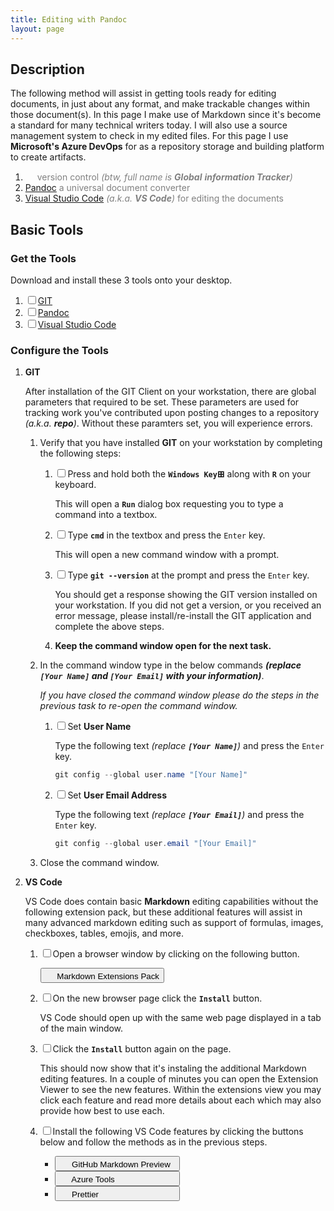 ```yaml
---
title: Editing with Pandoc
layout: page
---
```

## Description

The following method will assist in getting tools ready for editing documents,
in just about any format, and make trackable changes within those document(s).
In this page I make use of Markdown since it's become a standard for many
technical writers today. I will also use a source management system to check
in my edited files. For this page I use **Microsoft's Azure DevOps** for
as a repository storage and building platform to create artifacts.

1. [<img src="https://git-scm.com/images/logo@2x.png" height="15"/>][GIT]
   <span style="color: grey;">version control _(btw, full name is **Global**_
   _**information Tracker**)_</span>
1. [Pandoc] <span style="color: grey;">a universal document converter</span>
1. [Visual Studio Code] <span style="color: grey;">_(a.k.a. **VS Code**)_ for
   editing the documents</span>

## Basic Tools

### Get the Tools

   Download and install these 3 tools onto your desktop.

1. <input type="checkbox" />[GIT][GIT Downloads]
2. <input type="checkbox" />[Pandoc][Install Pandoc]
3. <input type="checkbox" />[Visual Studio Code]

### Configure the Tools

1. **GIT**

   After installation of the GIT Client on your workstation, there are global
   parameters that required to be set. These parameters are used for tracking
   work you've contributed upon posting changes to a repository
   _(a.k.a. **repo**)_. Without these paramters set, you will experience errors.

   1. Verify that you have installed **GIT** on your workstation by completing
      the following steps:  
      1. <input type="checkbox" />Press and hold both the **`Windows Key`⊞**
         along with **`R`** on your keyboard.

         This will open a **`Run`** dialog box requesting you to type a command
         into a textbox.
      2. <input type="checkbox" />Type **`cmd`**<i title="Copy Text"
         class="fas fa-clipboard" clip-text='cmd'></i> in the textbox and press
         the `Enter` key.

         This will open a new command window with a prompt.
      3. <input type="checkbox" />Type **`git --version`**<i title="Copy Text"
         class="fas fa-clipboard" clip-text='git --version'></i> at the prompt
         and press the `Enter` key.

         You should get a response showing the GIT version installed on your
         workstation. If you did not get a version, or you received an
         error message, please install/re-install the GIT application and
         complete the above steps.
      4. **Keep the command window open for the next task.**
   2. In the command window type in the below commands **_(replace
      `[Your Name]` and `[Your Email]` with your information)_**.

      _If you have closed the command window please do the steps in the_
      _previous task to re-open the command window._

      1. <input type="checkbox" />Set **User Name**

         Type the following text  _(replace **`[Your Name]`**)_ and press the
         `Enter` key.

         <i title="Copy Text" style="float:right;" class="fas fa-clipboard"
         clip-text='git config --global user.name "[Your Name]"'></i>

         ```powershell
         git config --global user.name "[Your Name]"
         ```

      2. <input type="checkbox" />Set **User Email Address**

         Type the following text _(replace **`[Your Email]`**)_ and press the
         `Enter` key.

         <i title="Copy Text" style="float:right;" class="fas fa-clipboard"
         clip-text='git config --global user.email "[Your Email]"'></i>

         ```powershell
         git config --global user.email "[Your Email]"
         ```

   3. Close the command window.

2. **VS Code**

   VS Code does contain basic **Markdown** editing capabilities without the
   following extension pack, but these additional features will assist in many
   advanced markdown editing such as support of formulas, images, checkboxes,
   tables, emojis, and more.

   1. <input type="checkbox" />Open a browser window by clicking on the
      following button.

        <button onclick="window.open('https://marketplace.visualstudio.com/items?itemName=bat67.markdown-extension-pack', '_blank');">
          <img height="15" src="https://bat67.gallerycdn.vsassets.io/extensions/bat67/markdown-extension-pack/0.7.0/1614239921497/Microsoft.VisualStudio.Services.Icons.Default" />
          Markdown Extensions Pack</button>

   2. <input type="checkbox" />On the new browser page click the **`Install`**
      button.

      VS Code should open up with the same web page displayed in a tab of the
      main window.

   3. <input type="checkbox" />Click the **`Install`** button again on the page.

      This should now show that it's instaling the additional Markdown editing
      features. In a couple of minutes you can open the Extension Viewer to see
      the new features. Within the extensions view you may click each feature
      and read more details about each which may also provide how best to use
      each.

   4. <input type="checkbox" />Install the following VS Code features by
      clicking the buttons below and follow the methods as in the previous steps.

      <ul>
        <li><button style="width:200px;text-align:left;" onclick="window.open('https://marketplace.visualstudio.com/items?itemName=bierner.github-markdown-preview', '_blank');">
          <img height="15" src="https://bierner.gallerycdn.vsassets.io/extensions/bierner/github-markdown-preview/0.3.0/1651533762167/Microsoft.VisualStudio.Services.Icons.Default" />
          GitHub Markdown Preview</button></li>
        <li><button style="width:200px;text-align:left;" onclick="window.open('https://marketplace.visualstudio.com/items?itemName=ms-vscode.vscode-node-azure-pack', '_blank');">
          <img height="15" src="https://ms-vscode.gallerycdn.vsassets.io/extensions/ms-vscode/vscode-node-azure-pack/1.1.1/1667846329462/Microsoft.VisualStudio.Services.Icons.Default" />
          Azure Tools</button></li>
        <li><button style="width:200px;text-align:left;" onclick="window.open('https://marketplace.visualstudio.com/items?itemName=esbenp.prettier-vscode', '_blank');">
          <img height="15" src="https://esbenp.gallerycdn.vsassets.io/extensions/esbenp/prettier-vscode/9.10.4/1673460374911/Microsoft.VisualStudio.Services.Icons.Default" />
          Prettier</button></li>
      </ul>

[GIT]: https://git-scm.com/about "git --local-branching-on-the-cheap"
[GIT Downloads]: https://git-scm.com/downloads "git --fast-version-control"
[Visual Studio Code]: https://code.visualstudio.com "Microsoft's Visual Studio Code"
[Pandoc]: https://pandoc.org "Pandoc, a universal document converter"
[Install Pandoc]: https://pandoc.org/installing.html "Download and install Pandoc"
